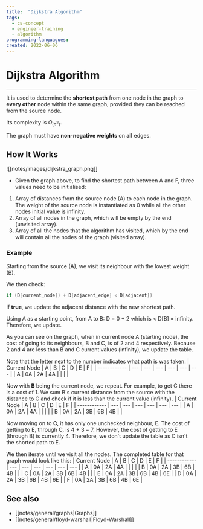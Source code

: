 ```yaml
---
title:  "Dijkstra Algorithm"
tags:
  - cs-concept
  - engineer-training
  - algorithm
programming-languagues:
created: 2022-06-06
---
```

# Dijkstra Algorithm
---
It is used to determine the **shortest path** from one node in the graph to **every other** node within the same graph, provided they can be reached from the source node.

Its complexity is $O_(n^2)$.

The graph must have **non-negative weights** on **all** edges.

 
## How It Works
![[notes/images/dijkstra_graph.png]]
- Given the graph above, to find the shortest path between A and F, three values need to be initialised:

1. Array of distances from the source node (A) to each node in the graph. The weight of the source node is instantiated as 0 while all the other nodes initial value is infinity.
2. Array of all nodes in the graph, which will be empty by the end (unvisited array).
3. Array of all the nodes that the algorithm has visited, which by the end will contain all the nodes of the graph (visited array).

### Example
Starting from the source (A), we visit its neighbour with the lowest weight (B).

We then check:
```c
if (D[current_node]) + D[adjacent_edge] < D[adjacent])
```

If **true**, we update the adjacent distance with the new shortest path.

Using A as a starting point, from A to B: D = 0 + 2 which is < D[B] = infinity. Therefore, we update.

As you can see on the graph, when in current node A (starting node), the cost of going to its neighbours, B and C, is of 2 and 4 respectively. Because 2 and 4 are less than B and C current values (infinity), we update the table.

Note that the letter next to the number indicates what path is was taken:
| Current Node | A   | B   | C   | D   | E   | F   |
| ------------ | --- | --- | --- | --- | --- | --- |
| A            | 0A  | 2A  | 4A  |     |     |     |

Now with **B** being the current node, we repeat. For example, to get C there is a cost of 1. We sum B's current distance from the source with the distance to C and check if it is less than the current value (infinity).
| Current Node | A   | B   | C   | D   | E   | F   |
| ------------ | --- | --- | --- | --- | --- | --- |
| A            | 0A  | 2A  | 4A  |     |     |     |
| B            | 0A  | 2A  | 3B  | 6B  | 4B  |     |

Now moving on to **C**, it has only one unchecked neighbour, E. The cost of getting to E, through C, is 4 + 3 = 7. However, the cost of getting to E (through B) is currently 4. Therefore, we don't update the table as C isn't the shorted path to E.

We then iterate until we visit all the nodes. The completed table for that graph would look like this:
| Current Node | A   | B   | C   | D   | E   | F   |
| ------------ | --- | --- | --- | --- | --- | --- |
| A            | 0A  | 2A  | 4A  |     |     |     |
| B            | 0A  | 2A  | 3B  | 6B  | 4B  |     |
| C            | 0A  | 2A  | 3B  | 6B  | 4B  |     |
| E            | 0A  | 2A  | 3B  | 6B  | 4B  | 6E  |
| D            | 0A  | 2A  | 3B  | 6B  | 4B  | 6E  |
| F            | 0A  | 2A  | 3B  | 6B  | 4B  | 6E  |

## See also
- [[notes/general/graphs|Graphs]]
- [[notes/general/floyd-warshall|Floyd-Warshall]]
